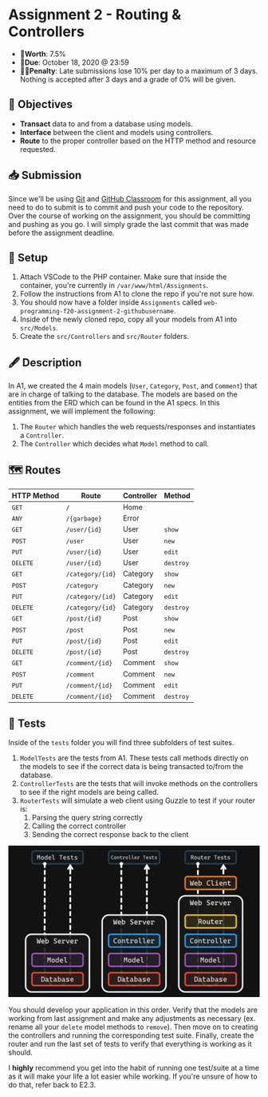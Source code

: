 # Assignment 2 - Routing & Controllers

- 💯**Worth**: 7.5%
- 📅**Due**: October 18, 2020 @ 23:59
- 🙅🏽‍**Penalty**: Late submissions lose 10% per day to a maximum of 3 days. Nothing is accepted after 3 days and a grade of 0% will be given.

## 🎯 Objectives

- **Transact** data to and from a database using models.
- **Interface** between the client and models using controllers.
- **Route** to the proper controller based on the HTTP method and resource requested.

## 📥 Submission

Since we'll be using [Git](https://git-scm.com/) and [GitHub Classroom](https://classroom.github.com/) for this assignment, all you need to do to submit is to commit and push your code to the repository. Over the course of working on the assignment, you should be committing and pushing as you go. I will simply grade the last commit that was made before the assignment deadline.

## 🔨 Setup

1. Attach VSCode to the PHP container. Make sure that inside the container, you're currently in `/var/www/html/Assignments`.
2. Follow the instructions from A1 to clone the repo if you're not sure how.
3. You should now have a folder inside `Assignments` called `web-programming-f20-assignment-2-githubusername`.
4. Inside of the newly cloned repo, copy all your models from A1 into `src/Models`.
5. Create the `src/Controllers` and `src/Router` folders.

## 🖋️ Description

In A1, we created the 4 main models (`User`, `Category`, `Post`, and `Comment`) that are in charge of talking to the database. The models are based on the entities from the ERD which can be found in the A1 specs. In this assignment, we will implement the following:

1. The `Router` which handles the web requests/responses and instantiates a `Controller`.
2. The `Controller` which decides what `Model` method to call.

## 🗺️ Routes

| HTTP Method | Route            | Controller | Method    |
| ----------- | ---------------- | ---------- | --------- |
| `GET`       | `/`              | Home       |           |
| `ANY`       | `/{garbage}`     | Error      |           |
| `GET`       | `/user/{id}`     | User       | `show`    |
| `POST`      | `/user`          | User       | `new`     |
| `PUT`       | `/user/{id}`     | User       | `edit`    |
| `DELETE`    | `/user/{id}`     | User       | `destroy` |
| `GET`       | `/category/{id}` | Category   | `show`    |
| `POST`      | `/category`      | Category   | `new`     |
| `PUT`       | `/category/{id}` | Category   | `edit`    |
| `DELETE`    | `/category/{id}` | Category   | `destroy` |
| `GET`       | `/post/{id}`     | Post       | `show`    |
| `POST`      | `/post`          | Post       | `new`     |
| `PUT`       | `/post/{id}`     | Post       | `edit`    |
| `DELETE`    | `/post/{id}`     | Post       | `destroy` |
| `GET`       | `/comment/{id}`  | Comment    | `show`    |
| `POST`      | `/comment`       | Comment    | `new`     |
| `PUT`       | `/comment/{id}`  | Comment    | `edit`    |
| `DELETE`    | `/comment/{id}`  | Comment    | `destroy` |

## 🧪 Tests

Inside of the `tests` folder you will find three subfolders of test suites.

1. `ModelTests` are the tests from A1. These tests call methods directly on the models to see if the correct data is being transacted to/from the database.
2. `ControllerTests` are the tests that will invoke methods on the controllers to see if the right models are being called.
3. `RouterTests` will simulate a web client using Guzzle to test if your router is:
   1. Parsing the query string correctly
   2. Calling the correct controller
   3. Sending the correct response back to the client

![Tests](docs/Tests.png)

You should develop your application in this order. Verify that the models are working from last assignment and make any adjustments as necessary (ex. rename all your `delete` model methods to `remove`). Then move on to creating the controllers and running the corresponding test suite. Finally, create the router and run the last set of tests to verify that everything is working as it should.

I **highly** recommend you get into the habit of running one test/suite at a time as it will make your life a lot easier while working. If you're unsure of how to do that, refer back to E2.3.
